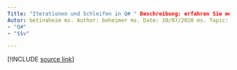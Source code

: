 ```yaml
---
Title: "Iterationen und Schleifen in Q# " Beschreibung: erfahren Sie mehr über die Verwendung von "for"-Schleifen in der Q# Programmiersprache.
Autor: betinaheim ms. Author: beheimer ms. Date: 10/07/2020 ms. Topic: Referenz-UID: Microsoft. Quantum. qsharp. Iterations NO-LOC:
- "Q#"
- "$$v"

---
```


<!---
# Iterations and loops in Q#
-->

[!INCLUDE [source link](~/includes/qsharp-language/Specifications/Language/2_Statements/iterations.md)]

